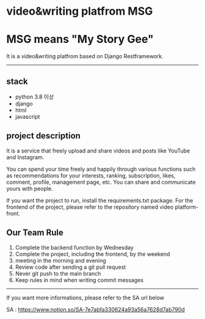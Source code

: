 # video&writing platfrom MSG

# MSG means "My Story Gee"

It is a video&writing platfrom based on Django Restframework.

----------
## stack
- python 3.8 이상
- django
- html
- javascript

## project description
It is a service that freely upload and share videos and posts like YouTube and Instagram.


You can spend your time freely and happily through various functions such as recommendations for your interests, ranking, subscription, likes, comment, profile, management page, etc. You can share and communicate yours with people.


If you want the project to run, install the requirements.txt package. For the frontend of the project, please refer to the repository named video platform-front.


## Our Team Rule
1. Complete the backend function by Wednesday
2. Complete the project, including the frontend, by the weekend
3. meeting in the morning and evening
4. Review code after sending a git pull request
5. Never git push to the main branch
6. Keep rules in mind when writing commit messages


-------------

If you want more informations, please refer to the SA url below


SA : https://www.notion.so/SA-7e7abfa330624a93a56a7628d7ab790d


